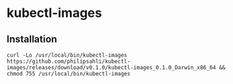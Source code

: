 # kubectl-images

## Installation

    curl -Lo /usr/local/bin/kubectl-images https://github.com/philipsahli/kubectl-images/releases/download/v0.1.0/kubectl-images_0.1.0_Darwin_x86_64 && chmod 755 /usr/local/bin/kubectl-images
